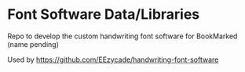 # Font Software Data/Libraries
Repo to develop the custom handwriting font software for BookMarked (name pending)

Used by https://github.com/EEzycade/handwriting-font-software
